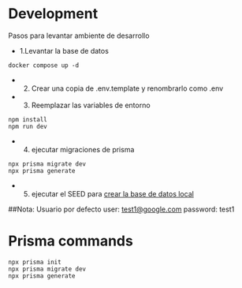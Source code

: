 # Development
Pasos para levantar ambiente de desarrollo


* 1.Levantar la base de datos
````
docker compose up -d
````
* 2. Crear una copia de .env.template y renombrarlo como .env
* 3. Reemplazar las variables de entorno

`````
npm install
npm run dev
`````
* 4. ejecutar migraciones de prisma
`````
npx prisma migrate dev
npx prisma generate
`````
* 5. ejecutar el SEED para [crear la base de datos local](http://localhost:3000/api/seed)

##Nota: Usuario por defecto
user: test1@google.com
password: test1

# Prisma commands

`````
npx prisma init
npx prisma migrate dev
npx prisma generate
`````